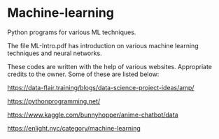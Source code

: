 # Machine-learning

Python programs for various ML techniques.

The file ML-Intro.pdf has introduction on various machine learning techniques and neural networks.

These codes are written with the help of various websites.
Appropriate credits to the owner.
Some of these are listed below:

https://data-flair.training/blogs/data-science-project-ideas/amp/

https://pythonprogramming.net/

https://www.kaggle.com/bunnyhopper/anime-chatbot/data

https://enlight.nyc/category/machine-learning
